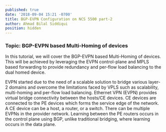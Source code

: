 ```yaml
---
published: true
date: '2018-09-04 15:21 -0700'
title: BGP-EVPN Configuration on NCS 5500 part-2
author: Ahmad Bilal Siddiqui
position: hidden
---
```

### Topic: BGP-EVPN based Multi-Homing of devices

In this tutorial, we will cover the BGP-EVPN based Multi-Homing of devices. This will be achieved by leveraging the EVPN control-plane and MPLS based forwarding to provide redundancy and per-flow load balancing to the dual homed device.

EVPN started due to the need of a scalable solution to bridge various layer-2 domains and overcome the limitations faced by VPLS such as scalability, multi-homing and per-flow load balancing. Ethernet VPN (EVPN) provides virtual bridge connectivity between the hosts/CE devices. CE devices are connected to the PE devices which forms the service edge of the network. A CE device can be a host, a router, or a switch. There can be multiple EVPNs in the provider network. Learning between the PE routers occurs in the control plane using BGP, unlike traditional bridging, where learning occurs in the data plane.
